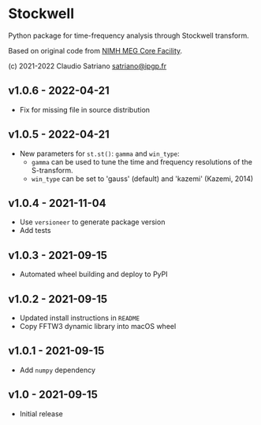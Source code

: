 # Stockwell

Python package for time-frequency analysis through Stockwell transform.

Based on original code from [NIMH MEG Core Facility].

[NIMH MEG Core Facility]: https://kurage.nimh.nih.gov/meglab/Meg/Stockwell.

(c) 2021-2022 Claudio Satriano <satriano@ipgp.fr>


## v1.0.6 - 2022-04-21
- Fix for missing file in source distribution


## v1.0.5 - 2022-04-21
- New parameters for `st.st()`: `gamma` and `win_type`:
  - `gamma` can be used to tune the time and frequency resolutions
     of the S-transform.
  - `win_type` can be set to 'gauss' (default) and 'kazemi' (Kazemi, 2014)


## v1.0.4 - 2021-11-04
- Use `versioneer` to generate package version
- Add tests


## v1.0.3 - 2021-09-15
- Automated wheel building and deploy to PyPI


## v1.0.2 - 2021-09-15
- Updated install instructions in `README`
- Copy FFTW3 dynamic library into macOS wheel


## v1.0.1 - 2021-09-15
- Add `numpy` dependency


## v1.0 - 2021-09-15
- Initial release
